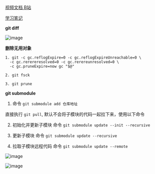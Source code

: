 [视频文档 B站](https://www.bilibili.com/video/BV1Wv411z7LG/?p=5&spm_id_from=pageDriver)

[学习笔记](https://blog.csdn.net/hancoder/article/details/120748968)

**git diff**

![image](https://github.com/1684838553/webTips/assets/41181666/ec96802e-2378-4b02-be61-48f2ddab91db)

**删除无用对象**

```
1. git -c gc.reflogExpire=0 -c gc.reflogExpireUnreachable=0 \
  -c gc.rerereresolved=0 -c gc.rerereunresolved=0 \
  -c gc.pruneExpire=now gc "$@"

2. git fsck

3. git prune
```

**git submodule**

1. 命令 `git submodule add 仓库地址`

  直接执行 `git pull`, 默认不会将子模块的代码一起拉下来，使用以下命令

2. 初始化并更新子模块 命令 `git submodule update --init --recursive`

3. 更新子模块 命令 `git submodule update --recursive`

4. 拉取子模块远程代码 命令 `git submodule update --remote`

![image](https://github.com/1684838553/webTips/assets/41181666/6c212d2a-5f2e-482f-a12f-1222664d2c58)

![image](https://github.com/1684838553/webTips/assets/41181666/a11d6464-0e0e-4d19-b200-cfbd403d8eef)

